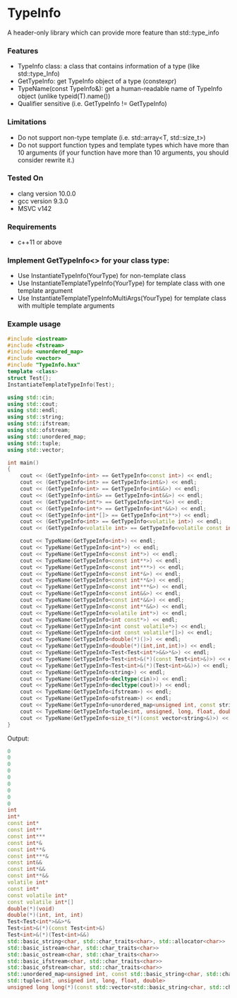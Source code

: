 # TypeInfo
A header-only library which can provide more feature than std::type_info

### Features
- TypeInfo class: a class that contains information of a type (like std::type_Info)
- GetTypeInfo<T>: get TypeInfo object of a type (constexpr)
- TypeName(const TypeInfo&): get a human-readable name of TypeInfo object (unlike typeid(T).name())
- Qualifier sensitive (i.e. GetTypeInfo<const int> != GetTypeInfo<int>)

### Limitations
- Do not support non-type template (i.e. std::array<T, std::size_t>)
- Do not support function types and template types which have more than 10 arguments (if your function have more than 10 arguments, you should consider rewrite it.)

### Tested On
- clang version 10.0.0
- gcc version 9.3.0
- MSVC v142

### Requirements
- c++11 or above

### Implement GetTypeInfo<> for your class type:
- Use InstantiateTypeInfo(YourType) for non-template class
- Use InstantiateTemplateTypeInfo(YourType) for template class with one template argument
- Use InstantiateTemplateTypeInfoMultiArgs(YourType) for template class with multiple template arguments

### Example usage
```c++
#include <iostream>
#include <fstream>
#include <unordered_map>
#include <vector>
#include "TypeInfo.hxx"
template <class>
struct Test{};
InstantiateTemplateTypeInfo(Test);

using std::cin;
using std::cout;
using std::endl;
using std::string;
using std::ifstream;
using std::ofstream;
using std::unordered_map;
using std::tuple;
using std::vector;

int main()
{
    cout << (GetTypeInfo<int> == GetTypeInfo<const int>) << endl;
    cout << (GetTypeInfo<int> == GetTypeInfo<int&>) << endl;
    cout << (GetTypeInfo<int> == GetTypeInfo<int&&>) << endl;
    cout << (GetTypeInfo<int&> == GetTypeInfo<int&&>) << endl;
    cout << (GetTypeInfo<int*> == GetTypeInfo<int*&>) << endl;
    cout << (GetTypeInfo<int*> == GetTypeInfo<int*&&>) << endl;
    cout << (GetTypeInfo<int*[]> == GetTypeInfo<int**>) << endl;
    cout << (GetTypeInfo<int> == GetTypeInfo<volatile int>) << endl;
    cout << (GetTypeInfo<volatile int> == GetTypeInfo<volatile const int>) << endl;

    cout << TypeName(GetTypeInfo<int>) << endl;
    cout << TypeName(GetTypeInfo<int*>) << endl;
    cout << TypeName(GetTypeInfo<const int*>) << endl;
    cout << TypeName(GetTypeInfo<const int**>) << endl;
    cout << TypeName(GetTypeInfo<const int***>) << endl;
    cout << TypeName(GetTypeInfo<const int*&>) << endl;
    cout << TypeName(GetTypeInfo<const int**&>) << endl;
    cout << TypeName(GetTypeInfo<const int***&>) << endl;
    cout << TypeName(GetTypeInfo<const int&&>) << endl;
    cout << TypeName(GetTypeInfo<const int*&&>) << endl;
    cout << TypeName(GetTypeInfo<const int**&&>) << endl;
    cout << TypeName(GetTypeInfo<volatile int*>) << endl;
    cout << TypeName(GetTypeInfo<int const*>) << endl;
    cout << TypeName(GetTypeInfo<int const volatile*>) << endl;
    cout << TypeName(GetTypeInfo<int const volatile*[]>) << endl;
    cout << TypeName(GetTypeInfo<double(*)()>) << endl;
    cout << TypeName(GetTypeInfo<double(*)(int,int,int)>) << endl;
    cout << TypeName(GetTypeInfo<Test<Test<int*>&&>*&>) << endl;
    cout << TypeName(GetTypeInfo<Test<int>&(*)(const Test<int>&)>) << endl;
    cout << TypeName(GetTypeInfo<Test<int>&(*)(Test<int>&&)>) << endl;
    cout << TypeName(GetTypeInfo<string>) << endl;
    cout << TypeName(GetTypeInfo<decltype(cin)>) << endl;
    cout << TypeName(GetTypeInfo<decltype(cout)>) << endl;
    cout << TypeName(GetTypeInfo<ifstream>) << endl;
    cout << TypeName(GetTypeInfo<ofstream>) << endl;
    cout << TypeName(GetTypeInfo<unordered_map<unsigned int, const string&>>) << endl;
    cout << TypeName(GetTypeInfo<tuple<int, unsigned, long, float, double>>) << endl;
    cout << TypeName(GetTypeInfo<size_t(*)(const vector<string>&)>) << endl;
}
```

Output:
```c++
0
0
0
0
0
0
0
0
0
int
int*
const int*
const int**
const int***
const int*&
const int**&
const int***&
const int&&
const int*&&
const int**&&
volatile int*
const int*
const volatile int*
const volatile int*[]
double(*)(void)
double(*)(int, int, int)
Test<Test<int*>&&>*&
Test<int>&(*)(const Test<int>&)
Test<int>&(*)(Test<int>&&)
std::basic_string<char, std::char_traits<char>, std::allocator<char>>
std::basic_istream<char, std::char_traits<char>>
std::basic_ostream<char, std::char_traits<char>>
std::basic_ifstream<char, std::char_traits<char>>
std::basic_ofstream<char, std::char_traits<char>>
std::unordered_map<unsigned int, const std::basic_string<char, std::char_traits<char>, std::allocator<char>>&, std::hash<unsigned int>, std::equal_to<unsigned int>, std::allocator<std::pair<const unsigned int, const std::basic_string<char, std::char_traits<char>, std::allocator<char>>&>>>
std::tuple<int, unsigned int, long, float, double>
unsigned long long(*)(const std::vector<std::basic_string<char, std::char_traits<char>, std::allocator<char>>, std::allocator<std::basic_string<char, std::char_traits<char>, std::allocator<char>>>>&)
```

